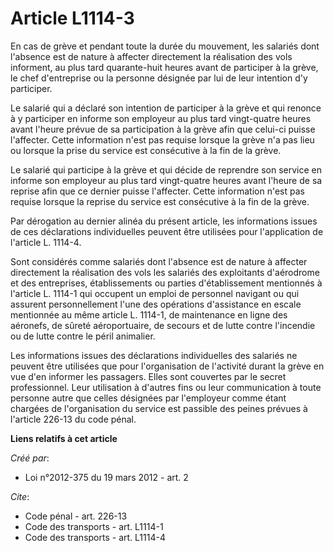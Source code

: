 # Article L1114-3

En cas de grève et pendant toute la durée du mouvement, les salariés dont l'absence est de nature à affecter directement la
réalisation des vols informent, au plus tard quarante-huit heures avant de participer à la grève, le chef d'entreprise ou la
personne désignée par lui de leur intention d'y participer. 

Le salarié qui a déclaré son intention de participer à la grève et qui renonce à y participer en informe son employeur au
plus tard vingt-quatre heures avant l'heure prévue de sa participation à la grève afin que celui-ci puisse l'affecter. Cette
information n'est pas requise lorsque la grève n'a pas lieu ou lorsque la prise du service est consécutive à la fin de la
grève. 

Le salarié qui participe à la grève et qui décide de reprendre son service en informe son employeur au plus tard vingt-quatre
heures avant l'heure de sa reprise afin que ce dernier puisse l'affecter. Cette information n'est pas requise lorsque la
reprise du service est consécutive à la fin de la grève. 

Par dérogation au dernier alinéa du présent article, les informations issues de ces déclarations individuelles peuvent être
utilisées pour l'application de l'article L. 1114-4. 

Sont considérés comme salariés dont l'absence est de nature à affecter directement la réalisation des vols les salariés des
exploitants d'aérodrome et des entreprises, établissements ou parties d'établissement mentionnés à l'article L. 1114-1 qui
occupent un emploi de personnel navigant ou qui assurent personnellement l'une des opérations d'assistance en escale
mentionnée au même article L. 1114-1, de maintenance en ligne des aéronefs, de sûreté aéroportuaire, de secours et de lutte
contre l'incendie ou de lutte contre le péril animalier. 

Les informations issues des déclarations individuelles des salariés ne peuvent être utilisées que pour l'organisation de
l'activité durant la grève en vue d'en informer les passagers. Elles sont couvertes par le secret professionnel. Leur
utilisation à d'autres fins ou leur communication à toute personne autre que celles désignées par l'employeur comme étant
chargées de l'organisation du service est passible des peines prévues à l'article 226-13 du code pénal.

**Liens relatifs à cet article**

_Créé par_:

  - Loi n°2012-375 du 19 mars 2012 - art. 2

_Cite_:

  - Code pénal - art. 226-13
  - Code des transports - art. L1114-1
  - Code des transports - art. L1114-4
